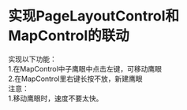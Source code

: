 # 实现PageLayoutControl和MapControl的联动
实现以下功能：  
1.在MapControl中子鹰眼中点击左键，可移动鹰眼   
2.在MapControl里右键长按不放，新建鹰眼  
注意：  
1.移动鹰眼时，速度不要太快。
